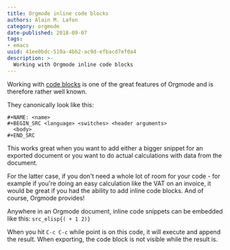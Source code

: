 ```yaml
---
title: Orgmode inline code blocks
authors: Alain M. Lafon
category: orgmode
date-published: 2018-09-07
tags: 
- emacs
uuid: 41ee0bdc-510a-4bb2-ac9d-efbacd7ef0a4
description: >-
  Working with Orgmode inline code blocks
---
```


Working with [code
blocks](https://orgmode.org/manual/Structure-of-code-blocks.html#Structure-of-code-blocks)
is one of the great features of Orgmode and is therefore rather well
known.

They canonically look like this:

```
#+NAME: <name>
#+BEGIN_SRC <language> <switches> <header arguments>
  <body>
#+END_SRC
```

This works great when you want to add either a bigger snippet for an
exported document or you want to do actual calculations with data from
the document.

For the latter case, if you don't need a whole lot of room for your
code - for example if you're doing an easy calculation like the VAT on
an invoice, it would be great if you had the ability to add inline
code blocks. And of course, Orgmode provides!

Anywhere in an Orgmode document, inline code snippets can be embedded
like this: `src_elisp{( + 1 2)}`

When you hit `C-c C-c` while point is on this code, it will execute
and append the result. When exporting, the code block is not visible
while the result is.
